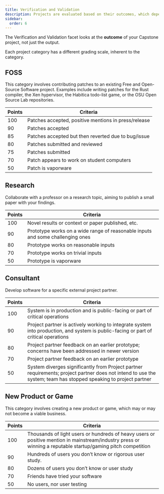 ```yaml
---
title: Verification and Validation
description: Projects are evaluated based on their outcomes, which depend on the category.
sidebar:
  order: 6
---
```


The Verification and Validation facet looks at the **outcome** of your Capstone project, not just the output.

Each project category has a different grading scale, inherent to the category.

## FOSS

This category involves contributing patches to an existing Free and Open-Source Software project. Examples include writing patches for the Rust compiler, the Xen hypervisor, the Habitica todo-list game, or the OSU Open Source Lab repositories.

Points | Criteria
-------|---------
100    | Patches accepted, positive mentions in press/release
90     | Patches accepted
85     | Patches accepted but then reverted due to bug/issue
80     | Patches submitted and reviewed
75     | Patches submitted
70     | Patch appears to work on student computers
50     | Patch is vaporware

## Research

Collaborate with a professor on a research topic, aiming to publish a small paper with your findings.

Points | Criteria
-------|---------
100    | Novel results or context or paper published, etc.
90     | Prototype works on a wide range of reasonable inputs and some challenging ones
80     | Prototype works on reasonable inputs
70     | Prototype works on trivial inputs
50     | Prototype is vaporware

## Consultant

Develop software for a specific external project partner.

Points | Criteria
-------|---------
100    | System is in production and is public-facing or part of critical operations
90     | Project partner is actively working to integrate system into production, and system is public-facing or part of critical operations
80     | Project partner feedback on an earlier prototype; concerns have been addressed in newer version
70     | Project partner feedback on an earlier prototype
50     | System diverges significantly from Project partner requirements; project partner does not intend to use the system; team has stopped speaking to project partner

## New Product or Game

This category involves creating a new product or game, which may or may not become a viable business.

Points | Criteria
-------|---------
100    | Thousands of light users or hundreds of heavy users or positive mention in mainstream/industry press or winning a reputable startup/gaming pitch competition
90     | Hundreds of users you don’t know or rigorous user study.
80     | Dozens of users you don’t know or user study
70     | Friends have tried your software
50     | No users, nor user testing

